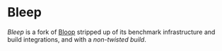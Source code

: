 # Bleep

*Bleep* is a fork of [Bloop](https://github.com/scalacenter/bloop) stripped up of its benchmark infrastructure and build integrations, and with a *non-twisted build*.

